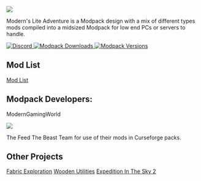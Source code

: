 ![](https://i.imgur.com/S9yqb3M.png)

Modern's Lite Adventure is a Modpack design with a mix of different types mods compiled into a midsized Modpack for low end PCs or servers to handle.

  <a href="https://discord.gg/kvagXuP">
    <img alt="Discord" src="https://img.shields.io/discord/554449878282010633?color=purple&label=Discord&style=flat-square">
  </a>
  
  <a href="https://www.curseforge.com/minecraft/modpacks/monumental-experience">
    <img alt="Modpack Downloads" src="http://cf.way2muchnoise.eu/full_450869_downloads.svg">
  </a>
  
  <a href="https://www.curseforge.com/minecraft/modpacks/monumental-experience">
    <img alt="Modpack Versions" src="http://cf.way2muchnoise.eu/versions/450869.svg">
  </a>
  
  ## Mod List
[Mod List](https://www.curseforge.com/minecraft/modpacks/moderns-lite-adventure/relations/dependencies)


## Modpack Developers:

ModernGamingWorld



![](https://i.imgur.com/i5EjR5B.png)

The Feed The Beast Team for use of their mods in Curseforge packs.


## Other Projects
[Fabric Exploration](https://www.curseforge.com/minecraft/modpacks/fabric-exploration)
[Wooden Utilities](https://www.curseforge.com/minecraft/mc-mods/wooden-utilities)
[Expedition In The Sky 2](https://www.curseforge.com/minecraft/modpacks/expedition-in-the-sky-2)
